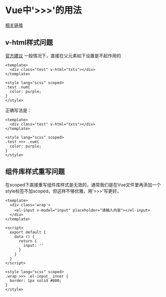 # Vue中'>>>'的用法

[相关链接](https://github.com/vuejs/vue-loader/releases/tag/v12.2.0)

## v-html样式问题
[官方建议](https://cn.vuejs.org/v2/api/#v-html)
一般情况下，直接在父元素如下设置是不起作用的
```vue{6}
<template>
  <div class="test" v-html="txts"></div>
</template>

<style lang="scss" scoped>
.test .num{
  color: purple;
}
</style>
```
正确写法是：
```vue{6}
<template>
  <div class="test" v-html="txts"></div>
</template>

<style lang="scss" scoped>
.test >>> .num{
  color: purple;
}
</style>
```

## 组件库样式重写问题
在scoped下直接重写组件库样式是无效的，通常我们是在Vue文件里再添加一个style标签不加scoped，但这样不够优雅，用'>>>'写更好。

```vue{18}
<template>
  <div class='wrap'>
    <el-input v-model="input" placeholder="请输入内容"></el-input>
  </div>
</template>

<script>
  export default {
    data () {
      return {
        input: ''
      }
    }
  }
</script>

<style lang="scss" scoped>
.wrap >>> .el-input__inner {
  border: 1px solid #000;
}
</style>

```




